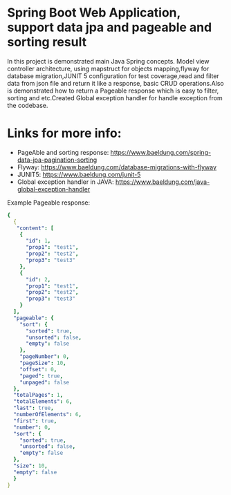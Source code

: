 # Spring Boot Web Application, support data jpa and pageable and sorting result

In this project is demonstrated main Java Spring concepts.
Model view controller architecture, using mapstruct for objects mapping,flyway for database migration,JUNIT 5 configuration for test coverage,read and filter data from json file and return it like a response, basic CRUD operations.Also is demonstrated how to return a Pageable response which is easy to filter, sorting and etc.Created Global exception handler for handle exception from the codebase.

# Links for more info:
- PageAble and sorting response: https://www.baeldung.com/spring-data-jpa-pagination-sorting
- Flyway: https://www.baeldung.com/database-migrations-with-flyway
- JUNIT5: https://www.baeldung.com/junit-5
- Global exception handler in JAVA: https://www.baeldung.com/java-global-exception-handler

Example Pageable response:

```yaml
{
  {
   "content": [
    {
      "id": 1,
      "prop1": "test1",
      "prop2": "test2",
      "prop3": "test3"
    },
    {
      "id": 2,
      "prop1": "test1",
      "prop2": "test2",
      "prop3": "test3"
    }
  ],
  "pageable": {
    "sort": {
      "sorted": true,
      "unsorted": false,
      "empty": false
    },
    "pageNumber": 0,
    "pageSize": 10,
    "offset": 0,
    "paged": true,
    "unpaged": false
  },
  "totalPages": 1,
  "totalElements": 6,
  "last": true,
  "numberOfElements": 6,
  "first": true,
  "number": 0,
  "sort": {
    "sorted": true,
    "unsorted": false,
    "empty": false
  },
  "size": 10,
  "empty": false
  }
}

